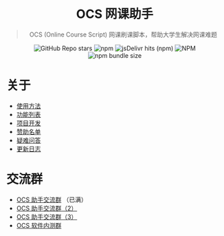 <div align="center">

# OCS 网课助手

> OCS (Online Course Script) 网课刷课脚本，帮助大学生解决网课难题

![GitHub Repo stars](https://img.shields.io/github/stars/enncy/online-course-script?style=flat-square)
![npm](https://img.shields.io/npm/v/ocsjs?color=red&style=flat-square)
![jsDelivr hits (npm)](https://img.shields.io/jsdelivr/npm/hd/ocsjs?color=%23ff5627&label=jsDelivr&logoColor=%23555555&style=flat-square)
![NPM](https://img.shields.io/npm/l/ocsjs?style=flat-square)
![npm bundle size](https://img.shields.io/bundlephobia/min/ocsjs?style=flat-square)

</div>

# 关于

-   [使用方法](https://enncy.github.io/online-course-script)
-   [功能列表](https://enncy.github.io/online-course-script/feat-list)
-   [项目开发](https://enncy.github.io/online-course-script/api)
-   [赞助名单](https://enncy.github.io/online-course-script/sponsors)
-   [疑难问答](https://enncy.github.io/online-course-script/FQA)
-   [更新日志](CHANGELOG.md)

# 交流群

-   [OCS 助手交流群](https://qm.qq.com/cgi-bin/qm/qr?k=V33SnmNUa_ITyoe5FjZhR3LrRcoBD8x0&jump_from=webapi) （已满）
-   [OCS 助手交流群（2）](https://qm.qq.com/cgi-bin/qm/qr?k=r2id1kAmyKz8CT77045a1XLUD7g3yIPJ&jump_from=webapi)
-   [OCS 助手交流群（3）](https://qm.qq.com/cgi-bin/qm/qr?k=Y9NXoI1MYzuMaEm3_tvMPY8jPxPCxiCk&jump_from=webapi)
-   [OCS 软件内测群](https://qm.qq.com/cgi-bin/qm/qr?k=yesrH-t4_-pCsn29uRuGRz7ShDLZ16d8&jump_from=webapi)
